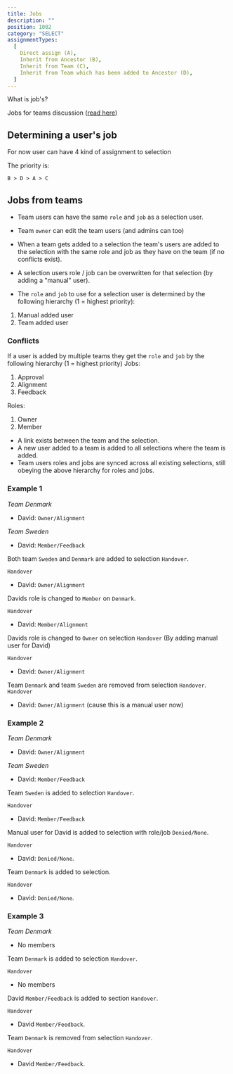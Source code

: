 ```yaml
---
title: Jobs
description: ""
position: 1002
category: "SELECT"
assignmentTypes:
  [
    Direct assign (A),
    Inherit from Ancestor (B),
    Inherit from Team (C),
    Inherit from Team which has been added to Ancestor (D),
  ]
---
```


What is job's?

Jobs for teams discussion ([read here](https://app.clubhouse.io/kollekt/story/10008/jobs-for-teams))

## Determining a user's job

For now user can have 4 kind of assignment to selection

<list :items="assignmentTypes"></list>

The priority is:

```
B > D > A > C
```

## Jobs from teams

- Team users can have the same `role` and `job` as a selection user.
- Team `owner` can edit the team users (and admins can too)
- When a team gets added to a selection the team's users are added to the selection with the same role and job as they have on the team (if no conflicts exist).
- A selection users role / job can be overwritten for that selection (by adding a "manual" user).

- The `role` and `job` to use for a selection user is determined by the following hierarchy (1 = highest priority):

1. Manual added user
2. Team added user

### Conflicts

If a user is added by multiple teams they get the `role` and `job` by the following hierarchy (1 = highest priority)
Jobs:

1. Approval
2. Alignment
3. Feedback

Roles:

1. Owner
2. Member

- A link exists between the team and the selection.
- A new user added to a team is added to all selections where the team is added.
- Team users roles and jobs are synced across all existing selections, still obeying the above hierarchy for roles and jobs.

### Example 1

_Team Denmark_

- David: `Owner/Alignment`

_Team Sweden_

- David: `Member/Feedback`

Both team `Sweden` and `Denmark` are added to selection `Handover`.

`Handover`

- David: `Owner/Alignment`

Davids role is changed to `Member` on `Denmark`.

`Handover`

- David: `Member/Alignment`

Davids role is changed to `Owner` on selection `Handover` (By adding manual user for David)

`Handover`

- David: `Owner/Alignment`

Team `Denmark` and team `Sweden` are removed from selection `Handover`.
`Handover`

- David: `Owner/Alignment` (cause this is a manual user now)

### Example 2

_Team Denmark_

- David: `Owner/Alignment`

_Team Sweden_

- David: `Member/Feedback`

Team `Sweden` is added to selection `Handover`.

`Handover`

- David: `Member/Feedback`

Manual user for David is added to selection with role/job `Denied/None`.

`Handover`

- David: `Denied/None`.

Team `Denmark` is added to selection.

`Handover`

- David: `Denied/None`.

### Example 3

_Team Denmark_

- No members

Team `Denmark` is added to selection `Handover`.

`Handover`

- No members

David `Member/Feedback` is added to section `Handover`.

`Handover`

- David `Member/Feedback`.

Team `Denmark` is removed from selection `Handover`.

`Handover`

- David `Member/Feedback`.
